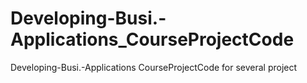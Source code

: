 # Developing-Busi.-Applications_CourseProjectCode
Developing-Busi.-Applications CourseProjectCode for several project
